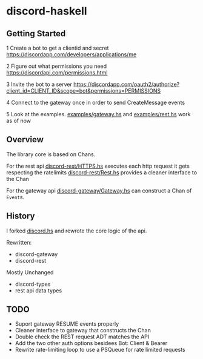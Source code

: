 # discord-haskell

## Getting Started

1 Create a bot to get a clientid and secret
<https://discordapp.com/developers/applications/me>

2 Figure out what permissions you need
<https://discordapi.com/permissions.html>

3 Invite the bot to a server
<https://discordapp.com/oauth2/authorize?client_id=CLIENT_ID&scope=bot&permissions=PERMISSIONS>

4 Connect to the gateway once in order to send CreateMessage events

5 Look at the examples. [examples/gateway.hs](./examples/gateway.hs)
and [examples/rest.hs](./examples/rest.hs) work as of now

## Overview

The library core is based on Chans.


For the rest api
[discord-rest/HTTPS.hs](./discord-rest/src/Network/Discord/Rest/HTTP.hs)
executes each http request it gets respecting the ratelimits
[discord-rest/Rest.hs](./discord-rest/src/Network/Discord/Rest.hs) provides
a cleaner interface to the Chan

For the gateway api
[discord-gateway/Gateway.hs](./discord-gateway/src/Network/Discord/Gateway.hs)
can construct a Chan of `Event`s.

## History

I forked [discord.hs](https://github.com/jano017/Discord.hs) and
rewrote the core logic of the api.

Rewritten:
- discord-gateway
- discord-rest

Mostly Unchanged
- discord-types
- rest api data types

## TODO

- Suport gateway RESUME events properly
- Cleaner interface to gateway that constructs the Chan
- Double check the REST request ADT matches the API
- Add the two other auth options besidees Bot: Client & Bearer
- Rewrite rate-limiting loop to use a PSQueue for rate limited requests

